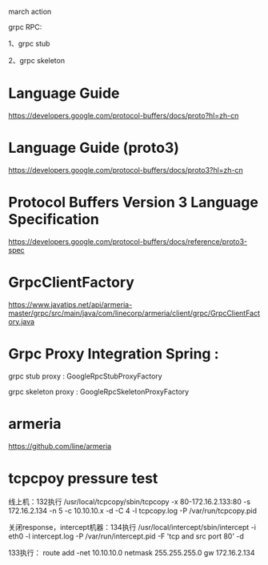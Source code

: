 march action

grpc RPC:

1、grpc stub

2、grpc skeleton


# Language Guide
https://developers.google.com/protocol-buffers/docs/proto?hl=zh-cn

# Language Guide (proto3)
https://developers.google.com/protocol-buffers/docs/proto3?hl=zh-cn


# Protocol Buffers Version 3 Language Specification
https://developers.google.com/protocol-buffers/docs/reference/proto3-spec

# GrpcClientFactory
https://www.javatips.net/api/armeria-master/grpc/src/main/java/com/linecorp/armeria/client/grpc/GrpcClientFactory.java


# Grpc Proxy Integration Spring :

grpc stub proxy : GoogleRpcStubProxyFactory

grpc skeleton proxy : GoogleRpcSkeletonProxyFactory



# armeria
https://github.com/line/armeria



# tcpcpoy pressure test

线上机：132执行
/usr/local/tcpcopy/sbin/tcpcopy -x 80-172.16.2.133:80 -s 172.16.2.134 -n 5 -c 10.10.10.x -d -C 4 -l tcpcopy.log  -P /var/run/tcpcopy.pid

关闭response，intercept机器：134执行
/usr/local/intercept/sbin/intercept -i eth0 -l intercept.log -P /var/run/intercept.pid -F 'tcp and src port 80' -d

133执行：
route add -net 10.10.10.0 netmask 255.255.255.0 gw 172.16.2.134







